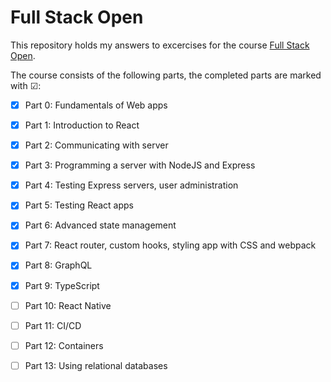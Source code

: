 # Full Stack Open
This repository holds my answers to excercises for the course [Full Stack Open](https://fullstackopen.com/).

The course consists of the following parts, the completed parts are marked with ☑:

- [x] Part  0: Fundamentals of Web apps
- [x] Part  1: Introduction to React
- [x] Part  2: Communicating with server
- [x] Part  3: Programming a server with NodeJS and Express
- [x] Part  4: Testing Express servers, user administration
- [x] Part  5: Testing React apps
- [x] Part  6: Advanced state management
- [x] Part  7: React router, custom hooks, styling app with CSS and webpack
- [x] Part  8: GraphQL
- [x] Part  9: TypeScript
- [ ] Part 10: React Native
- [ ] Part 11: CI/CD
- [ ] Part 12: Containers
- [ ] Part 13: Using relational databases



